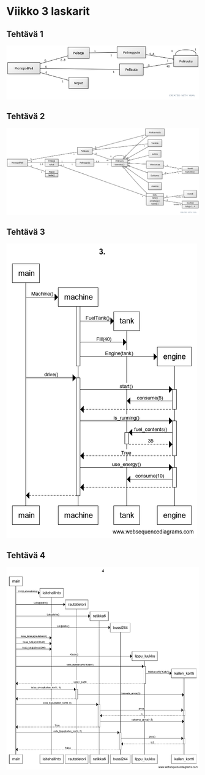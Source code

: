 # Viikko 3 laskarit

## Tehtävä 1
![T1](https://github.com/rtammisalo/ot-harjoitustyo/blob/master/laskarit/viikko3/t1.png)
## Tehtävä 2
![T2](https://github.com/rtammisalo/ot-harjoitustyo/blob/master/laskarit/viikko3/t2.png)
## Tehtävä 3
![T3](https://github.com/rtammisalo/ot-harjoitustyo/blob/master/laskarit/viikko3/t3.png)
## Tehtävä 4
![T4](https://github.com/rtammisalo/ot-harjoitustyo/blob/master/laskarit/viikko3/t4.png)
